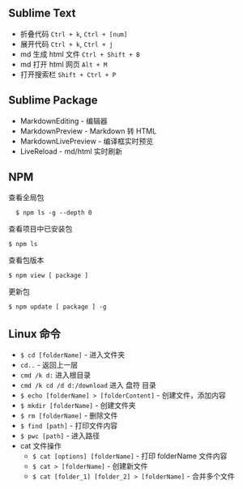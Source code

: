 ## Sublime Text

- 折叠代码 `Ctrl + k`, `Ctrl + [num]`
- 展开代码 `Ctrl + k`, `Ctrl + j`
- md 生成 html 文件 `Ctrl + Shift + B`
- md 打开 html 网页 `Alt + M`
- 打开搜索栏 `Shift + Ctrl + P`

## Sublime Package

- MarkdownEditing - 编辑器
- MarkdownPreview - Markdown 转 HTML
- MarkdownLivePreview - 编译框实时预览
- LiveReload - md/html 实时刷新

## NPM

查看全局包

	  $ npm ls -g --depth 0

查看项目中已安装包

    $ npm ls

查看包版本

    $ npm view [ package ]    

更新包

    $ npm update [ package ] -g	

## Linux 命令

- `$ cd [folderName]` - 进入文件夹
- `cd..` - 返回上一层
- `cmd /k d:` 进入根目录
- `cmd /k cd /d d:/download` 进入 盘符 目录
- `$ echo [folderName] > [folderContent]` - 创建文件，添加内容
- `$ mkdir [folderName]` - 创建文件夹
- `$ rm [folderName]` - 删除文件
- `$ find [path]` - 打印文件内容
- `$ pwc [path]` - 进入路径
- cat 文件操作
	- `$ cat [options] [folderName]` - 打印 folderName 文件内容
	- `$ cat > [folderName]` - 创建新文件
	- `$ cat [folder_1] [folder_2] > [folderName]` - 合并多个文件
